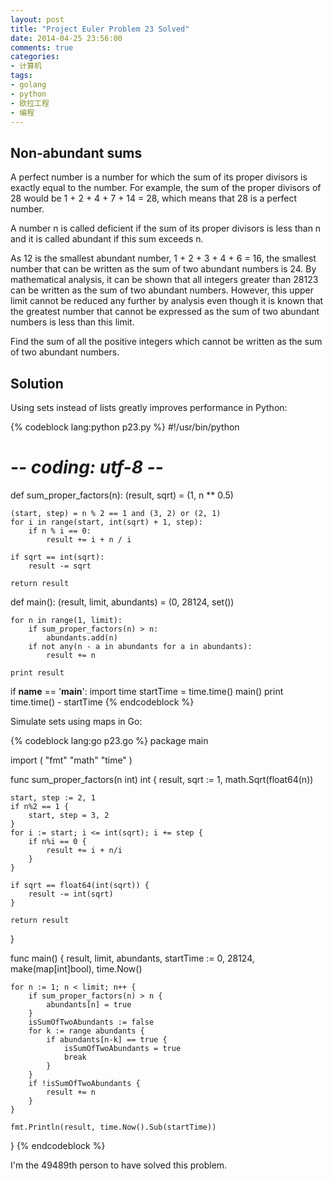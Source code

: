 ```yaml
---
layout: post
title: "Project Euler Problem 23 Solved"
date: 2014-04-25 23:56:00
comments: true
categories:
- 计算机
tags:
- golang
- python
- 欧拉工程
- 编程
---
```


Non-abundant sums
-----------------

A perfect number is a number for which the sum of its proper divisors is exactly equal to the number. For example, the sum of the proper divisors of 28 would be 1 + 2 + 4 + 7 + 14 = 28, which means that 28 is a perfect number.

A number n is called deficient if the sum of its proper divisors is less than n and it is called abundant if this sum exceeds n.

As 12 is the smallest abundant number, 1 + 2 + 3 + 4 + 6 = 16, the smallest number that can be written as the sum of two abundant numbers is 24. By mathematical analysis, it can be shown that all integers greater than 28123 can be written as the sum of two abundant numbers. However, this upper limit cannot be reduced any further by analysis even though it is known that the greatest number that cannot be expressed as the sum of two abundant numbers is less than this limit.

Find the sum of all the positive integers which cannot be written as the sum of two abundant numbers.

Solution
--------

Using sets instead of lists greatly improves performance in Python:

{% codeblock lang:python p23.py %}
#!/usr/bin/python
# -*- coding: utf-8 -*-


def sum_proper_factors(n):
    (result, sqrt) = (1, n ** 0.5)

    (start, step) = n % 2 == 1 and (3, 2) or (2, 1)
    for i in range(start, int(sqrt) + 1, step):
        if n % i == 0:
            result += i + n / i

    if sqrt == int(sqrt):
        result -= sqrt

    return result


def main():
    (result, limit, abundants) = (0, 28124, set())

    for n in range(1, limit):
        if sum_proper_factors(n) > n:
            abundants.add(n)
        if not any(n - a in abundants for a in abundants):
            result += n

    print result


if __name__ == '__main__':
    import time
    startTime = time.time()
    main()
    print time.time() - startTime
{% endcodeblock %}

Simulate sets using maps in Go:

{% codeblock lang:go p23.go %}
package main

import (
	"fmt"
	"math"
	"time"
)

func sum_proper_factors(n int) int {
	result, sqrt := 1, math.Sqrt(float64(n))

	start, step := 2, 1
	if n%2 == 1 {
		start, step = 3, 2
	}
	for i := start; i <= int(sqrt); i += step {
		if n%i == 0 {
			result += i + n/i
		}
	}

	if sqrt == float64(int(sqrt)) {
		result -= int(sqrt)
	}

	return result
}

func main() {
	result, limit, abundants, startTime := 0, 28124, make(map[int]bool), time.Now()

	for n := 1; n < limit; n++ {
		if sum_proper_factors(n) > n {
			abundants[n] = true
		}
		isSumOfTwoAbundants := false
		for k := range abundants {
			if abundants[n-k] == true {
				isSumOfTwoAbundants = true
				break
			}
		}
		if !isSumOfTwoAbundants {
			result += n
		}
	}

	fmt.Println(result, time.Now().Sub(startTime))
}
{% endcodeblock %}

I'm the 49489th person to have solved this problem.
